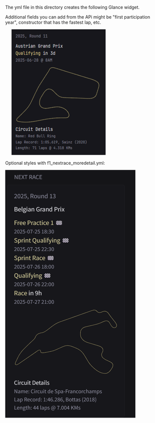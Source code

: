 The yml file in this directory creates the following Glance widget.

Additional fields you can add from the APi might be "first participation year", constructor that has the fastest lap, etc. 

<img src="./next_race.png" width="300px" height = "400px" hspace="20px" />

Optional styles with f1_nextrace_moredetail.yml:


<img src="./next_race_more_detail.png">
